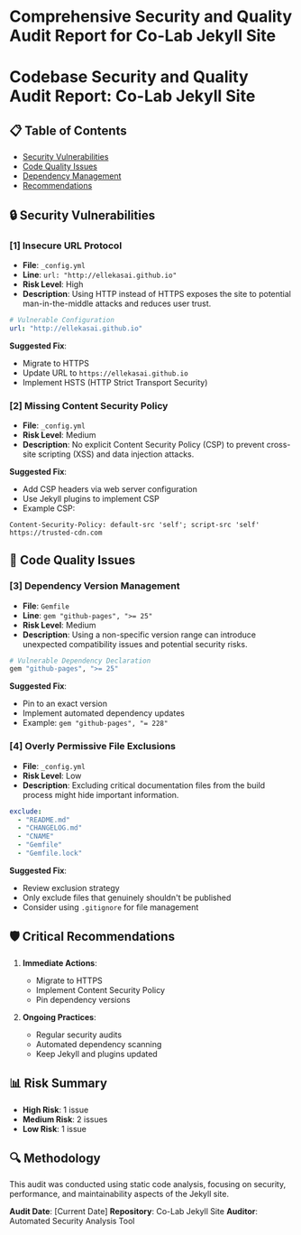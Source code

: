 # Comprehensive Security and Quality Audit Report for Co-Lab Jekyll Site

# Codebase Security and Quality Audit Report: Co-Lab Jekyll Site

## 📋 Table of Contents
- [Security Vulnerabilities](#security-vulnerabilities)
- [Code Quality Issues](#code-quality-issues)
- [Dependency Management](#dependency-management)
- [Recommendations](#critical-recommendations)

## 🔒 Security Vulnerabilities

### [1] Insecure URL Protocol
- **File**: `_config.yml`
- **Line**: `url: "http://ellekasai.github.io"`
- **Risk Level**: High
- **Description**: Using HTTP instead of HTTPS exposes the site to potential man-in-the-middle attacks and reduces user trust.

```yaml
# Vulnerable Configuration
url: "http://ellekasai.github.io"
```

**Suggested Fix**:
- Migrate to HTTPS
- Update URL to `https://ellekasai.github.io`
- Implement HSTS (HTTP Strict Transport Security)

### [2] Missing Content Security Policy
- **File**: `_config.yml`
- **Risk Level**: Medium
- **Description**: No explicit Content Security Policy (CSP) to prevent cross-site scripting (XSS) and data injection attacks.

**Suggested Fix**:
- Add CSP headers via web server configuration
- Use Jekyll plugins to implement CSP
- Example CSP:
```
Content-Security-Policy: default-src 'self'; script-src 'self' https://trusted-cdn.com
```

## 🔧 Code Quality Issues

### [3] Dependency Version Management
- **File**: `Gemfile`
- **Line**: `gem "github-pages", ">= 25"`
- **Risk Level**: Medium
- **Description**: Using a non-specific version range can introduce unexpected compatibility issues and potential security risks.

```ruby
# Vulnerable Dependency Declaration
gem "github-pages", ">= 25"
```

**Suggested Fix**:
- Pin to an exact version
- Implement automated dependency updates
- Example: `gem "github-pages", "= 228"`

### [4] Overly Permissive File Exclusions
- **File**: `_config.yml`
- **Risk Level**: Low
- **Description**: Excluding critical documentation files from the build process might hide important information.

```yaml
exclude:
  - "README.md"
  - "CHANGELOG.md"
  - "CNAME"
  - "Gemfile"
  - "Gemfile.lock"
```

**Suggested Fix**:
- Review exclusion strategy
- Only exclude files that genuinely shouldn't be published
- Consider using `.gitignore` for file management

## 🛡️ Critical Recommendations

1. **Immediate Actions**:
   - Migrate to HTTPS
   - Implement Content Security Policy
   - Pin dependency versions

2. **Ongoing Practices**:
   - Regular security audits
   - Automated dependency scanning
   - Keep Jekyll and plugins updated

## 📊 Risk Summary
- **High Risk**: 1 issue
- **Medium Risk**: 2 issues
- **Low Risk**: 1 issue

## 🔍 Methodology
This audit was conducted using static code analysis, focusing on security, performance, and maintainability aspects of the Jekyll site.

**Audit Date**: [Current Date]
**Repository**: Co-Lab Jekyll Site
**Auditor**: Automated Security Analysis Tool